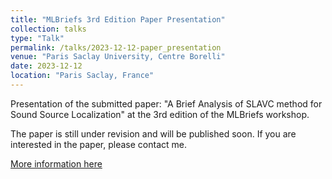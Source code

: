 ```yaml
---
title: "MLBriefs 3rd Edition Paper Presentation"
collection: talks
type: "Talk"
permalink: /talks/2023-12-12-paper_presentation
venue: "Paris Saclay University, Centre Borelli"
date: 2023-12-12
location: "Paris Saclay, France"
---
```


Presentation of the submitted paper: "A Brief Analysis of SLAVC method for Sound Source Localization" at the 3rd edition of the MLBriefs workshop.

The paper is still under revision and will be published soon. If you are interested in the paper, please contact me.

[More information here](https://centreborelli.github.io/MLBriefs/)

